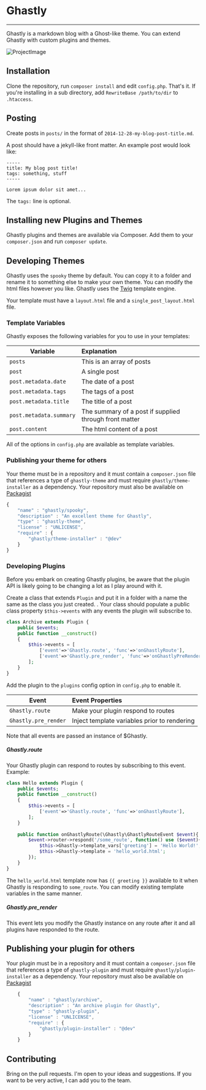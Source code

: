 # Ghastly
-----

Ghastly is a markdown blog with a Ghost-like theme. You can extend Ghastly with custom plugins and themes.

![ProjectImage](http://ghastlyblog.github.io/Ghastly/ghastly.png)

## Installation

Clone the repository, run `composer install` and edit `config.php`. That's it. If you're installing in a sub directory, add `RewriteBase /path/to/dir` to `.htaccess`.

## Posting

Create posts in `posts/` in the format of `2014-12-28-my-blog-post-title.md`.

A post should have a jekyll-like front matter. An example post would look like:

    -----
    title: My blog post title!
    tags: something, stuff
    -----

    Lorem ipsum dolor sit amet...

The `tags:` line is optional.

## Installing new Plugins and Themes

Ghastly plugins and themes are available via Composer. Add them to your `composer.json` and run `composer update`.

## Developing Themes

Ghastly uses the `spooky` theme by default. You can copy it to a folder and rename it to something else to make your own theme. You can modify the html files however you like. Ghastly uses the [Twig](https://github.com/fabpot/twig) template engine.

Your template must have a `layout.html` file and a `single_post_layout.html` file.

### Template Variables

Ghastly exposes the following variables for you to use in your templates:

Variable              | Explanation
----------------------|:------------
 `posts`              | This is an array of posts
 `post`               | A single post
 `post.metadata.date` | The date of a post
 `post.metadata.tags` | The tags of a post
 `post.metadata.title`| The title of a post
 `post.metadata.summary` | The summary of a post if supplied through front matter
 `post.content`       | The html content of a post
 
All of the options in `config.php` are available as template variables.

### Publishing your theme for others

Your theme must be in a repository and it must contain a `composer.json` file that references a type of `ghastly-theme` and must require  `ghastly/theme-installer` as a dependency. Your repository must also be available on [Packagist](http://packagist.org)

```javascript
{
    "name" : "ghastly/spooky",
    "description" : "An excellent theme for Ghastly",
    "type" : "ghastly-theme",
    "license" : "UNLICENSE",
    "require" : {
        "ghastly/theme-installer" : "@dev"
    }
}
````
### Developing Plugins

Before you embark on creating Ghastly plugins, be aware that the plugin API is likely going to be changing a lot as I play around with it.

Create a class that extends `Plugin` and put it in a folder with a name the same as the class you just created. . Your class should populate a public class property `$this->events` with any events the plugin will subscribe to.

```php
class Archive extends Plugin {
    public $events;
    public function __construct()
    {
        $this->events = [
            ['event'=>'Ghastly.route', 'func'=>'onGhastlyRoute'],
            ['event'=>'Ghastly.pre_render', 'func'=>'onGhastlyPreRender']
        ];
    }
}
```

Add the plugin to the `plugins` config option in `config.php` to enable it.

Event                 |Event Properties
----------------------|:---------------
 `Ghastly.route`      | Make your plugin respond to routes
 `Ghastly.pre_render` | Inject template variables prior to rendering

Note that all events are passed an instance of $Ghastly.

##### Ghastly.route

Your Ghastly plugin can respond to routes by subscribing to this event. Example:

```php
class Hello extends Plugin {
    public $events;
    public function __construct()
    {
        $this->events = [
            ['event'=>'Ghastly.route', 'func'=>'onGhastlyRoute'],
        ];
    }
    
    public function onGhastlyRoute(\Ghastly\GhastlyRouteEvent $event){
        $event->router->respond('/some_route', function() use ($event){
            $this->Ghastly->template_vars['greeting'] = 'Hello World!'; 
            $this->Ghastly->template = 'hello_world.html';
        });
    }
}
```
The `hello_world.html` template now has `{{ greeting }}` available to it when Ghastly is responding to `some_route`. You can modify existing template variables in the same manner. 

##### Ghastly.pre_render

This event lets you modify the Ghastly instance on any route after it and all plugins have responded to the route.


## Publishing your plugin for others

Your plugin must be in a repository and it must contain a `composer.json` file that references a type of `ghastly-plugin` and must require `ghastly/plugin-installer` as a dependency. Your repository must also be available on [Packagist](http://packagist.org)

```javascript
    {
        "name" : "ghastly/archive",
        "description" : "An archive plugin for Ghastly",
        "type" : "ghastly-plugin",
        "license" : "UNLICENSE",
        "require" : {
            "ghastly/plugin-installer" : "@dev"
        }
    }
```

## Contributing

Bring on the pull requests. I'm open to your ideas and suggestions. If you want to be very active, I can add you to the team.
